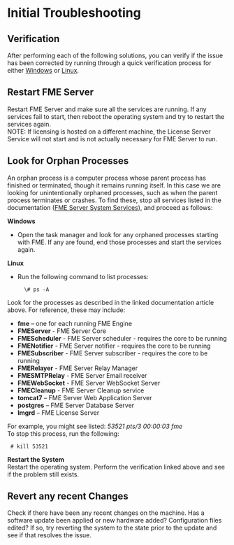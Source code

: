 # Initial Troubleshooting #

## Verification ##

After performing each of the following solutions, you can verify if the issue has been corrected by running through a quick verification process for either [Windows](http://docs.safe.com/fme/html/FME_Server_Documentation/Content/AdminGuide/VerifyInstallation_Windows.htm) or [Linux](http://docs.safe.com/fme/html/FME_Server_Documentation/Content/AdminGuide/VerifyInstallation_Linux.htm).

## Restart FME Server ##

Restart FME Server and make sure all the services are running. If any services fail to start, then reboot the operating system and try to restart the services again.
<br>
NOTE: If licensing is hosted on a different machine, the License Server Service will not start and is not actually necessary for FME Server to run.

## Look for Orphan Processes ##

An orphan process is a computer process whose parent process has finished or terminated, though it remains running itself. In this case we are looking for unintentionally orphaned processes, such as when the parent process terminates or crashes. To find these, stop all services listed in the documentation ([FME Server System Services](http://docs.safe.com/fme/html/FME_Server_Documentation/Content/AdminGuide/Working_with_the_System_Services.htm)), and proceed as follows:

**Windows**

- Open the task manager and look for any orphaned processes starting with FME. If any are found, end those processes and start the services again.

**Linux**

- Run the following command to list processes:

		\# ps -A

Look for the processes as described in the linked documentation article above. For reference, these may include:

- **fme** – one for each running FME Engine
- **FMEServer** - FME Server Core
- **FMEScheduler** - FME Server scheduler - requires the core to be running
- **FMENotifier** - FME Server notifier - requires the core to be running
- **FMESubscriber** - FME Server subscriber - requires the core to be running
- **FMERelayer** - FME Server Relay Manager
- **FMESMTPRelay** - FME Server Email receiver
- **FMEWebSocket** - FME Server WebSocket Server
- **FMECleanup** - FME Server Cleanup service
- **tomcat7** – FME Server Web Application Server
- **postgres** – FME Server Database Server
- **lmgrd** – FME License Server

For example, you might see listed: *53521 pts/3 00:00:03 fme*
<br>
To stop this process, run the following:

	 # kill 53521

**Restart the System**
<br>
Restart the operating system. Perform the verification linked above and see if the problem still exists.

## Revert any recent Changes ##
Check if there have been any recent changes on the machine. Has a software update been applied or new hardware added? Configuration files edited? If so, try reverting the system to the state prior to the update and see if that resolves the issue.



 